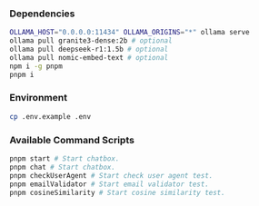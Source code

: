 ### Dependencies

```sh
OLLAMA_HOST="0.0.0.0:11434" OLLAMA_ORIGINS="*" ollama serve
ollama pull granite3-dense:2b # optional
ollama pull deepseek-r1:1.5b # optional
ollama pull nomic-embed-text # optional
npm i -g pnpm
pnpm i
```

### Environment

```sh
cp .env.example .env
```

### Available Command Scripts

```sh
pnpm start # Start chatbox.
pnpm chat # Start chatbox.
pnpm checkUserAgent # Start check user agent test.
pnpm emailValidator # Start email validator test.
pnpm cosineSimilarity # Start cosine similarity test.
```
